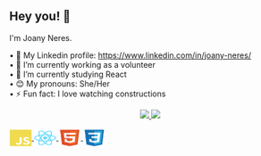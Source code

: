 ## Hey you! 👋<br>
I'm Joany Neres.

• 👥 My Linkedin profile: https://www.linkedin.com/in/joany-neres/<br>
• 🤝 I’m currently working as a volunteer<br>
• 🌱 I’m currently studying React<br>
• 😊 My pronouns: She/Her<br>
• ⚡ Fun fact: I love watching constructions<br>

<div align="center">
  <a href="https://github.com/JoanyNeres">
  <img height="160em" src="https://github-readme-stats.vercel.app/api?username=joanyneres&show_icons=true&theme=moltack&include_all_commits=true&count_private=true"/>
  <img height="160em" src="https://github-readme-stats.vercel.app/api/top-langs/?username=joanyneres&layout=compact&langs_count=7&theme=moltack"/>
</div>

<div style="display: inline_block"><br>
  <img align="center" alt="Joany-Js" height="30" width="40" src="https://raw.githubusercontent.com/devicons/devicon/master/icons/javascript/javascript-plain.svg">
  <img align="center" alt="Joany-React" height="30" width="40" src="https://raw.githubusercontent.com/devicons/devicon/master/icons/react/react-original.svg">
  <img align="center" alt="Joany-HTML" height="30" width="40" src="https://raw.githubusercontent.com/devicons/devicon/master/icons/html5/html5-original.svg">
  <img align="center" alt="Joany-CSS" height="30" width="40" src="https://raw.githubusercontent.com/devicons/devicon/master/icons/css3/css3-original.svg">
</div>
